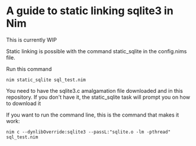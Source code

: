 # A guide to static linking sqlite3 in Nim

This is currently WIP

Static linking is possible with the command static\_sqlite in the config.nims file.

Run this command

```
nim static_sqlite sql_test.nim
```

You need to have the sqlite3.c amalgamation file downloaded and in this repository. If you don't have it, the static\_sqlite task will prompt you on how to download it


If you want to run the command line, this is the command that makes it work:

```
nim c --dynlibOverride:sqlite3 --passL:"sqlite.o -lm -pthread" sql_test.nim
```
